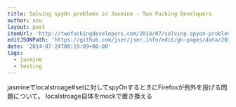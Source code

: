 ```yaml
---
title: Solving spyOn problems in Jasmine - Two Fucking Developers
author: azu
layout: post
itemUrl: 'http://twofuckingdevelopers.com/2014/07/solving-spyon-problems-in-jasmine/'
editJSONPath: 'https://github.com/jser/jser.info/edit/gh-pages/data/2014/07/index.json'
date: '2014-07-24T08:19:09+00:00'
tags:
  - jasmine
  - testing
---
```

jasmineでlocalstroage#setに対してspyOnするときにFirefoxが例外を投げる問題について。
localstroage自体をmockで置き換える
